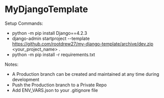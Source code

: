# MyDjangoTemplate

Setup Commands:
- python -m pip install Django==4.2.3
- django-admin startproject --template https://github.com/rootdrew27/my-django-template/archive/dev.zip <your_project_name> .
- python -m pip install -r requirements.txt

Notes: 
- A Production branch can be created and maintained at any time during development
- Push the Production branch to a Private Repo 
- Add ENV_VARS.json to your .gitignore file
